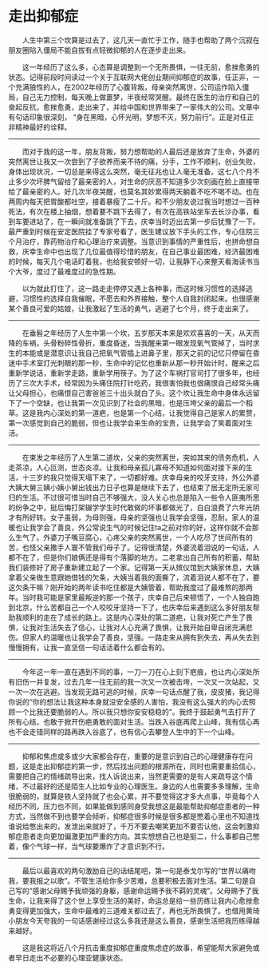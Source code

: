 # 走出抑郁症

　　人生中第三个坎算是过去了，这几天一直忙于工作，随手也帮助了两个沉寂在朋友圈陷入僵局不能自拔有点轻微抑郁的人在逐步走出来。

 　　这一年经历了这么多，心态算是调整到一个无所畏惧，一往无前，愈挫愈勇的状态。记得前段时间读过一个关于互联网大佬创业期间抑郁症的故事，任正非，一个充满狼性的人，在2002年经历了心腹背叛，母亲突然离世，公司运作陷入僵局，自己无力控制，每天晚上做噩梦，半夜经常哭醒。最终在医生的治疗和自己的奋起反抗，愈挫愈勇，走出来了，并给中国和世界带来了一家伟大的公司。文章中有句话印象很深刻， “身在黑暗，心怀光明，梦想不灭，努力前行”。正是对任正非精神最好的诠释。

------

 　　而对于我的这一年，朋友背叛，努力想帮助的人最后还是放弃了生命，外婆的突然离世让我又一次尝到了子欲养而亲不待的痛，分手，工作不顺利，创业失败，身体出现状况，一切总是来得这么突然，毫无征兆也让人毫无准备。这七八个月不止多少次坏脾气留给了最亲密的人，对生命的厌恶不知道多少次刻画在脸上直接带给了最亲密的人。好几次半夜哭醒，也莫名其妙累得两天躺着不吃不喝不动。也在两周内每天把胃酸都吐空，接着暴瘦了二十斤。和不少朋友说过我当时想过一百种死法，有次在楼上抽烟，想着要不跳下去得了，有次在高铁站坐车去长沙办事，看到车要进站了，在一瞬间就准备跳了下去，庆幸当时迈出去第一步后犹豫了一下。最严重到时候在安定医院挂了专家号看了，医生建议放下手头的工作，专心住院三个月治疗，靠药物治疗和心理治疗来调整。当意识到事情的严重性后，也拼命想自救，庆幸生命中也出现了几位最值得珍惜的朋友，在自己事业最困难，经济最困难的时候，每天几个电话盯着我，也给我安顿好一切，让我静下心来整天看海读书当个大爷，度过了最难度过的急性期。

 　　以为就此打住了，这一路走走停停又遇上各种事，而这时候习惯性的选择逃避，习惯性的选择自我催眠，不愿去和外界接触，整个人自我封闭起来。也很感谢某个善良可爱的姑娘，让我激起了生活的勇气，逃避了七个月，终于走出来了。

------

 　　在垂髫之年经历了人生中第一个坎，五岁那天本来是欢欢喜喜的一天，从天而降的车祸，头骨粉碎性骨折，重度昏迷，当我醒来第一眼发现氧气管掉了，当时求生的本能或是潜意识让我自己把氧气管插上进鼻子里，那天之前的记忆只停留在昏迷中手术室灯光刺眼的那一秒，生命中的记忆也重新从那一秒开始计时，醒来之后重新学说话，重新学走路，重新学用筷子。为了这个车祸打官司打了很多年，也经历了三次大手术，经常因为头痛住院打针吃药，我很害怕我也很痛恨自己经常头痛让父母担心，也痛恨自己害爸爸三十出头就白了头。这个坎让我生命中身体永远留下了一个空缺，也让我第一次见识到了社会的黑暗，也是压垮父亲的最后一个稻草。这是我内心深处的第一道疤，也是第一个心结，让我觉得自己是家人的累赘，第一次感觉到自己的脆弱，但也让我学会来生命的宝贵，让我学会了笑着面对生活。

------

 　　在束发之年经历了人生第二道坎，父亲的突然离世，突如其来的债务危机，人走茶凉，人心叵测，世态炎凉。让我和母亲孤儿寡母不知道如何面对接下来的生活，十三岁的我只觉得天塌下来了，一切都好难。庆幸母亲的咬牙支持，外公外婆大姨大舅三姨小姨小舅出钱出力日子也算是继续下去了，也结束了居无定所无家可归的生活。不过很可惜当时自己不够强大，没人关心也总是陷入一些令人匪夷所思的纷争之中，挺后悔打架辍学学生时代敢做的坏事都做光了，白白浪费了六年光阴才有所好转。女子虽弱，为母则强，母亲的坚强也让我学会坚强，忍耐。家人的温暖也让我学会了善良，外公常说生气的时候记住ta之前对你的好，这样你就不会那么生气了。外婆刀子嘴豆腐心，心疼父亲的突然离世，一个人吃尽了世间所有的苦，也怪父亲撒手人寰不管我们母子了。记得很清楚，外婆流着泪说的一句话，人都不在了，但是你们娘俩还是得有个落脚的地方。二老拿出自己所有的积蓄，帮助我们装修好了房子重新建立起了一个家。记得第一天从殡仪馆到大姨家休息，大姨拿着父亲做生意跟她借钱的欠条，大姨当着我的面撕了，流着泪说人都不在了，要这欠条干嘛？刚开始的两年读书吃住都是大姨管着，帮助我度过了最难熬的那两年。当时我可能是家里最叛逆的那一个孩子，庆幸自己后来顿悟了，一个人独自跑到北京，什么苦都自己一个人咬咬牙坚持一下了，也庆幸后来遇到这么多好朋友帮助我顺利的走在了成长的路上。这是内心深处的第二道疤，让我对死亡产生了畏惧，让我对生活失去了信心，让我对人心充满了畏惧，让我开始自卑自闭充满悲伤。但家人的温暖也让我学会了善良，坚强。一路走来从拥有到失去，再从失去到慢慢拥有，让我一直坚信一句话活着什么都会有的。

------

 　　今年这一年一直在遇到不同的事，一刀一刀在心上刻下疤痕，也让内心深处所有旧伤一并复发，过去几年一往无前的我一次又一次被击垮，一次又一次站起，又一次一次在逃避。当发现无路可逃的时候，庆幸一句话点醒了我，皮皮猪，我记得你说的“你的想法让我这种本身就没安全感的人害怕，我没有这么强大的内心去照顾一个比我还要脆弱的人。所以我只想你安安稳稳的”。我终于鼓起勇气去打开了所有心结，也敢于掀开伤疤勇敢的面对生活。当跌入谷底再爬上山峰，我有信心再也不会走错同样的路再跌入谷底了，也有信心去攀登人生中的下一个山峰。

------

 　　抑郁和焦虑或多或少大家都会存在，重要的是意识到自己的心理健康存在问题，这是走出抑郁症的第一步，然后找出问题的根源所在，同时也需要重拾信心，需要把自己的情绪疏导出来，找人诉说出来，当然更需要的是有人来疏导这个情绪，不过最好的还是陌生人比如专业的心理医生。身边的人也需要多多理解，生命很脆弱的，就算是铁人坚持就了也会心累，并不要觉得这才多大点事，毕竟每个人经历不同，压力也不同，如果能做到感同身受我想这是最能帮助抑郁症患者的一种方式，当然做不到也要学会倾听，抑郁症很多时候是很多都是憋着心里也不知道找谁说给憋出来的，发泄出来就好了，千万不要去嘲笑更加不要否认他，这会刺激抑郁症患者走向更加偏激更加严重的方向。其实想想自己也是挺二，什么事都自己憋着，像个气球一样，当气球要爆炸了才意识到不行。

------

 　　最后以最喜欢的两句激励自己的话结尾吧，第一句是泰戈尔写的“世界以痛吻我，要我报之以歌”。不管生活给你多少苦难，总要积极去面对生活。第二句是自己写的“感谢父母赐予我顽强的身躯，感谢命运赐予我不羁的灵魂”。父母赐予了我生命，让我来得了这个世上享受生活的美好，命运总是给一些历练让我内心愈挫愈勇变得更加强大，生命中最难的三道难关都过去了，再也无所畏惧了。也借用黄琦小朋友今天夸我的一句话感谢经过这么多我还是这么善良，感谢生活把我历练得越来越好。

 　　这是我这将近八个月抗击重度抑郁症重度焦虑症的故事，希望能帮大家避免或者早日走出不必要的心理亚健康状态。